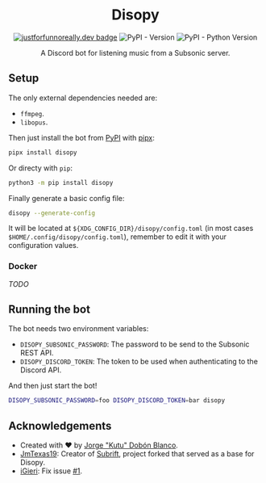 <div align="center" markdown="1">
<h1>Disopy</h1>

[![justforfunnoreally.dev badge](https://img.shields.io/badge/justforfunnoreally-dev-9ff)](https://justforfunnoreally.dev)
![PyPI - Version](https://img.shields.io/pypi/v/disopy)
![PyPI - Python Version](https://img.shields.io/pypi/pyversions/disopy)

A Discord bot for listening music from a Subsonic server.
</div>

## Setup
The only external dependencies needed are:
- `ffmpeg`.
- `libopus`.

Then just install the bot from [PyPI](https://pypi.org/) with [pipx](https://github.com/pypa/pipx):
```sh
pipx install disopy
```

Or directy with `pip`:
```sh
python3 -m pip install disopy
```

Finally generate a basic config file:
```sh
disopy --generate-config
```

It will be located at `${XDG_CONFIG_DIR}/disopy/config.toml` (in most cases `$HOME/.config/disopy/config.toml`), remember to edit it with your configuration values.

### Docker
_TODO_

## Running the bot
The bot needs two environment variables:
- `DISOPY_SUBSONIC_PASSWORD`: The password to be send to the Subsonic REST API.
- `DISOPY_DISCORD_TOKEN`: The token to be used when authenticating to the Discord API.

And then just start the bot!
```sh
DISOPY_SUBSONIC_PASSWORD=foo DISOPY_DISCORD_TOKEN=bar disopy
```

## Acknowledgements
- Created with :heart: by [Jorge "Kutu" Dobón Blanco](https://dobon.dev).
- [JmTexas19](https://github.com/JmTexas19): Creator of [Subrift](https://github.com/JmTexas19/subrift), project forked that served as a base for Disopy.
- [iGieri](https://github.com/iGieri): Fix issue [#1](https://github.com/kutu-dev/disopy/issues/1).
